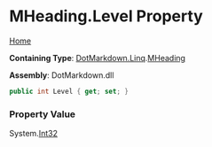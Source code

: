 # MHeading\.Level Property

[Home](../../../../README.md)

**Containing Type**: [DotMarkdown.Linq](../../README.md)\.[MHeading](../README.md)

**Assembly**: DotMarkdown\.dll

```csharp
public int Level { get; set; }
```

### Property Value

System\.[Int32](https://docs.microsoft.com/en-us/dotnet/api/system.int32)


